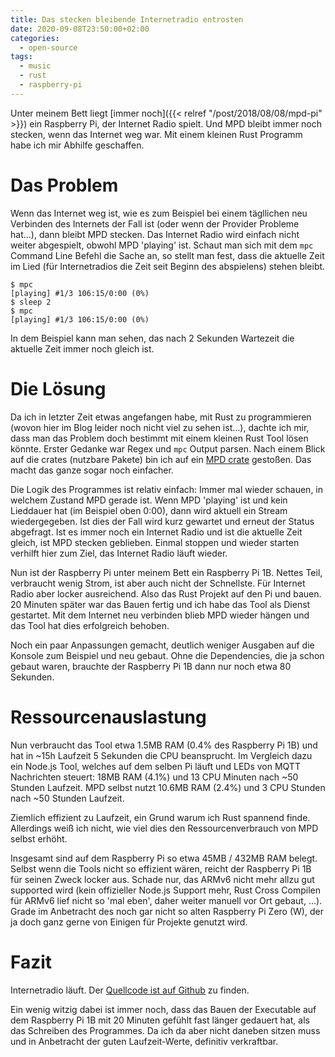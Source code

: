```yaml
---
title: Das stecken bleibende Internetradio entrosten
date: 2020-09-08T23:50:00+02:00
categories:
  - open-source
tags:
  - music
  - rust
  - raspberry-pi
---
```


Unter meinem Bett liegt [immer noch]({{< relref "/post/2018/08/08/mpd-pi" >}}) ein Raspberry Pi, der Internet Radio spielt.
Und MPD bleibt immer noch stecken, wenn das Internet weg war.
Mit einem kleinen Rust Programm habe ich mir Abhilfe geschaffen.

<!--more-->

# Das Problem

Wenn das Internet weg ist, wie es zum Beispiel bei einem tägllichen neu Verbinden des Internets der Fall ist (oder wenn der Provider Probleme hat…), dann bleibt MPD stecken.
Das Internet Radio wird einfach nicht weiter abgespielt, obwohl MPD 'playing' ist.
Schaut man sich mit dem `mpc` Command Line Befehl die Sache an, so stellt man fest, dass die aktuelle Zeit im Lied (für Internetradios die Zeit seit Beginn des abspielens) stehen bleibt.

```plaintext
$ mpc
[playing] #1/3 106:15/0:00 (0%)
$ sleep 2
$ mpc
[playing] #1/3 106:15/0:00 (0%)
```

In dem Beispiel kann man sehen, das nach 2 Sekunden Wartezeit die aktuelle Zeit immer noch gleich ist.

# Die Lösung

Da ich in letzter Zeit etwas angefangen habe, mit Rust zu programmieren (wovon hier im Blog leider noch nicht viel zu sehen ist…), dachte ich mir, dass man das Problem doch bestimmt mit einem kleinen Rust Tool lösen könnte.
Erster Gedanke war Regex und `mpc` Output parsen.
Nach einem Blick auf die crates (nutzbare Pakete) bin ich auf ein [MPD crate](https://crates.io/crates/mpd) gestoßen.
Das macht das ganze sogar noch einfacher.

Die Logik des Programmes ist relativ einfach:
Immer mal wieder schauen, in welchem Zustand MPD gerade ist.
Wenn MPD 'playing' ist und kein Lieddauer hat (im Beispiel oben 0:00), dann wird aktuell ein Stream wiedergegeben.
Ist dies der Fall wird kurz gewartet und erneut der Status abgefragt.
Ist es immer noch ein Internet Radio und ist die aktuelle Zeit gleich, ist MPD stecken geblieben.
Einmal stoppen und wieder starten verhilft hier zum Ziel, das Internet Radio läuft wieder.

Nun ist der Raspberry Pi unter meinem Bett ein Raspberry Pi 1B.
Nettes Teil, verbraucht wenig Strom, ist aber auch nicht der Schnellste.
Für Internet Radio aber locker ausreichend.
Also das Rust Projekt auf den Pi und bauen.
20 Minuten später war das Bauen fertig und ich habe das Tool als Dienst gestartet.
Mit dem Internet neu verbinden blieb MPD wieder hängen und das Tool hat dies erfolgreich behoben.

Noch ein paar Anpassungen gemacht, deutlich weniger Ausgaben auf die Konsole zum Beispiel und neu gebaut.
Ohne die Dependencies, die ja schon gebaut waren, brauchte der Raspberry Pi 1B dann nur noch etwa 80 Sekunden.

# Ressourcenauslastung

Nun verbraucht das Tool etwa 1.5MB RAM (0.4% des Raspberry Pi 1B) und hat in ~15h Laufzeit 5 Sekunden die CPU beansprucht.
Im Vergleich dazu ein Node.js Tool, welches auf dem selben Pi läuft und LEDs von MQTT Nachrichten steuert: 18MB RAM (4.1%) und 13 CPU Minuten nach ~50 Stunden Laufzeit.
MPD selbst nutzt 10.6MB RAM (2.4%) und 3 CPU Stunden nach ~50 Stunden Laufzeit.

Ziemlich effizient zu Laufzeit, ein Grund warum ich Rust spannend finde.
Allerdings weiß ich nicht, wie viel dies den Ressourcenverbrauch von MPD selbst erhöht.

Insgesamt sind auf dem Raspberry Pi so etwa 45MB / 432MB RAM belegt.
Selbst wenn die Tools nicht so effizient wären, reicht der Raspberry Pi 1B für seinen Zweck locker aus.
Schade nur, das ARMv6 nicht mehr allzu gut supported wird (kein offizieller Node.js Support mehr, Rust Cross Compilen für ARMv6 lief nicht so 'mal eben', daher weiter manuell vor Ort gebaut, …).
Grade im Anbetracht des noch gar nicht so alten Raspberry Pi Zero (W), der ja doch ganz gerne von Einigen für Projekte genutzt wird.

# Fazit

Internetradio läuft.
Der [Quellcode ist auf Github](https://github.com/EdJoPaTo/mpd-internetradio-destuck) zu finden.

Ein wenig witzig dabei ist immer noch, dass das Bauen der Executable auf dem Raspberry Pi 1B mit 20 Minuten gefühlt fast länger gedauert hat, als das Schreiben des Programmes.
Da ich da aber nicht daneben sitzen muss und in Anbetracht der guten Laufzeit-Werte, definitiv verkraftbar.
